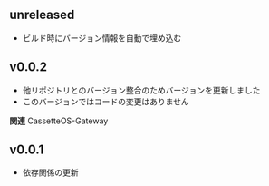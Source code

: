 ## unreleased
- ビルド時にバージョン情報を自動で埋め込む
## v0.0.2
- 他リポジトリとのバージョン整合のためバージョンを更新しました
- このバージョンではコードの変更はありません

**関連**
CassetteOS-Gateway

## v0.0.1
- 依存関係の更新
